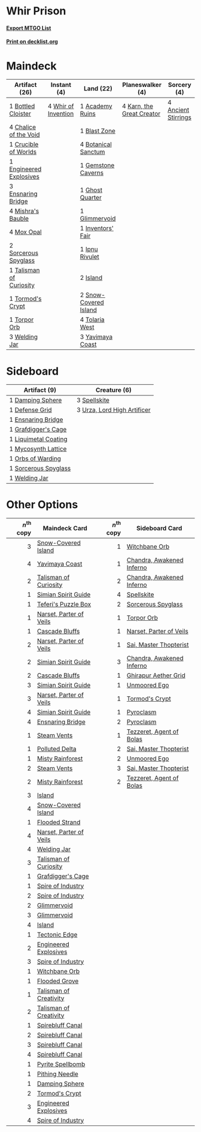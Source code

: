 # Whir Prison

#### [Export MTGO List](../collection/Whir%20Prison/Whir%20Prison.txt)
#### [Print on decklist.org](http://decklist.org/?deckmain=1%09Academy%20Ruins%0A4%09Ancient%20Stirrings%0A1%09Blast%20Zone%0A4%09Botanical%20Sanctum%0A1%09Bottled%20Cloister%0A4%09Chalice%20of%20the%20Void%0A1%09Crucible%20of%20Worlds%0A1%09Engineered%20Explosives%0A3%09Ensnaring%20Bridge%0A1%09Gemstone%20Caverns%0A1%09Ghost%20Quarter%0A1%09Glimmervoid%0A1%09Inventors'%20Fair%0A1%09Ipnu%20Rivulet%0A2%09Island%0A4%09Karn,%20the%20Great%20Creator%0A4%09Mishra's%20Bauble%0A4%09Mox%20Opal%0A2%09Snow-Covered%20Island%0A2%09Sorcerous%20Spyglass%0A1%09Talisman%20of%20Curiosity%0A4%09Tolaria%20West%0A1%09Tormod's%20Crypt%0A1%09Torpor%20Orb%0A3%09Welding%20Jar%0A4%09Whir%20of%20Invention%0A3%09Yavimaya%20Coast&deckside=1%09Damping%20Sphere%0A1%09Defense%20Grid%0A1%09Ensnaring%20Bridge%0A1%09Grafdigger's%20Cage%0A1%09Liquimetal%20Coating%0A1%09Mycosynth%20Lattice%0A1%09Orbs%20of%20Warding%0A1%09Sorcerous%20Spyglass%0A3%09Spellskite%0A3%09Urza,%20Lord%20High%20Artificer%0A1%09Welding%20Jar)
# Maindeck

|                                          Artifact (26)                                           |                                         Instant (4)                                          |                                           Land (22)                                            |                                          Planeswalker (4)                                          |                                         Sorcery (4)                                          |
|--------------------------------------------------------------------------------------------------|----------------------------------------------------------------------------------------------|------------------------------------------------------------------------------------------------|----------------------------------------------------------------------------------------------------|----------------------------------------------------------------------------------------------|
|1 [Bottled Cloister](http://gatherer.wizards.com/Pages/Card/Details.aspx?multiverseid=89018)      |4 [Whir of Invention](http://gatherer.wizards.com/Pages/Card/Details.aspx?multiverseid=423716)|1 [Academy Ruins](http://gatherer.wizards.com/Pages/Card/Details.aspx?multiverseid=370424)      |4 [Karn, the Great Creator](http://gatherer.wizards.com/Pages/Card/Details.aspx?multiverseid=460928)|4 [Ancient Stirrings](http://gatherer.wizards.com/Pages/Card/Details.aspx?multiverseid=442148)|
|4 [Chalice of the Void](http://gatherer.wizards.com/Pages/Card/Details.aspx?multiverseid=442211)  |                                                                                              |1 [Blast Zone](http://gatherer.wizards.com/Pages/Card/Details.aspx?multiverseid=461171)         |                                                                                                    |                                                                                              |
|1 [Crucible of Worlds](http://gatherer.wizards.com/Pages/Card/Details.aspx?multiverseid=129480)   |                                                                                              |4 [Botanical Sanctum](http://gatherer.wizards.com/Pages/Card/Details.aspx?multiverseid=417817)  |                                                                                                    |                                                                                              |
|1 [Engineered Explosives](http://gatherer.wizards.com/Pages/Card/Details.aspx?multiverseid=50139) |                                                                                              |1 [Gemstone Caverns](http://gatherer.wizards.com/Pages/Card/Details.aspx?multiverseid=122094)   |                                                                                                    |                                                                                              |
|3 [Ensnaring Bridge](http://gatherer.wizards.com/Pages/Card/Details.aspx?multiverseid=15866)      |                                                                                              |1 [Ghost Quarter](http://gatherer.wizards.com/Pages/Card/Details.aspx?multiverseid=389534)      |                                                                                                    |                                                                                              |
|4 [Mishra's Bauble](http://gatherer.wizards.com/Pages/Card/Details.aspx?multiverseid=122122)      |                                                                                              |1 [Glimmervoid](http://gatherer.wizards.com/Pages/Card/Details.aspx?multiverseid=370425)        |                                                                                                    |                                                                                              |
|4 [Mox Opal](http://gatherer.wizards.com/Pages/Card/Details.aspx?multiverseid=397719)             |                                                                                              |1 [Inventors' Fair](http://gatherer.wizards.com/Pages/Card/Details.aspx?multiverseid=417820)    |                                                                                                    |                                                                                              |
|2 [Sorcerous Spyglass](http://gatherer.wizards.com/Pages/Card/Details.aspx?multiverseid=435407)   |                                                                                              |1 [Ipnu Rivulet](http://gatherer.wizards.com/Pages/Card/Details.aspx?multiverseid=430869)       |                                                                                                    |                                                                                              |
|1 [Talisman of Curiosity](http://gatherer.wizards.com/Pages/Card/Details.aspx?multiverseid=464181)|                                                                                              |2 [Island](http://gatherer.wizards.com/Pages/Card/Details.aspx?multiverseid=439857)             |                                                                                                    |                                                                                              |
|1 [Tormod's Crypt](http://gatherer.wizards.com/Pages/Card/Details.aspx?multiverseid=389723)       |                                                                                              |2 [Snow-Covered Island](http://gatherer.wizards.com/Pages/Card/Details.aspx?multiverseid=121130)|                                                                                                    |                                                                                              |
|1 [Torpor Orb](http://gatherer.wizards.com/Pages/Card/Details.aspx?multiverseid=233069)           |                                                                                              |4 [Tolaria West](http://gatherer.wizards.com/Pages/Card/Details.aspx?multiverseid=136047)       |                                                                                                    |                                                                                              |
|3 [Welding Jar](http://gatherer.wizards.com/Pages/Card/Details.aspx?multiverseid=48328)           |                                                                                              |3 [Yavimaya Coast](http://gatherer.wizards.com/Pages/Card/Details.aspx?multiverseid=129810)     |                                                                                                    |                                                                                              |


# Sideboard

|                                         Artifact (9)                                          |                                             Creature (6)                                             |
|-----------------------------------------------------------------------------------------------|------------------------------------------------------------------------------------------------------|
|1 [Damping Sphere](http://gatherer.wizards.com/Pages/Card/Details.aspx?multiverseid=443101)    |3 [Spellskite](http://gatherer.wizards.com/Pages/Card/Details.aspx?multiverseid=397743)               |
|1 [Defense Grid](http://gatherer.wizards.com/Pages/Card/Details.aspx?multiverseid=45481)       |3 [Urza, Lord High Artificer](http://gatherer.wizards.com/Pages/Card/Details.aspx?multiverseid=464024)|
|1 [Ensnaring Bridge](http://gatherer.wizards.com/Pages/Card/Details.aspx?multiverseid=15866)   |                                                                                                      |
|1 [Grafdigger's Cage](http://gatherer.wizards.com/Pages/Card/Details.aspx?multiverseid=278452) |                                                                                                      |
|1 [Liquimetal Coating](http://gatherer.wizards.com/Pages/Card/Details.aspx?multiverseid=389578)|                                                                                                      |
|1 [Mycosynth Lattice](http://gatherer.wizards.com/Pages/Card/Details.aspx?multiverseid=446209) |                                                                                                      |
|1 [Orbs of Warding](http://gatherer.wizards.com/Pages/Card/Details.aspx?multiverseid=398551)   |                                                                                                      |
|1 [Sorcerous Spyglass](http://gatherer.wizards.com/Pages/Card/Details.aspx?multiverseid=435407)|                                                                                                      |
|1 [Welding Jar](http://gatherer.wizards.com/Pages/Card/Details.aspx?multiverseid=48328)        |                                                                                                      |


# Other Options

|*n*<sup>th</sup> copy|                                          Maindeck Card                                           |*n*<sup>th</sup> copy|                                           Sideboard Card                                           |
|--------------------:|--------------------------------------------------------------------------------------------------|--------------------:|----------------------------------------------------------------------------------------------------|
|                    3|[Snow-Covered Island](http://gatherer.wizards.com/Pages/Card/Details.aspx?multiverseid=121130)    |                    1|[Witchbane Orb](http://gatherer.wizards.com/Pages/Card/Details.aspx?multiverseid=233240)            |
|                    4|[Yavimaya Coast](http://gatherer.wizards.com/Pages/Card/Details.aspx?multiverseid=129810)         |                    1|[Chandra, Awakened Inferno](http://gatherer.wizards.com/Pages/Card/Details.aspx?multiverseid=466881)|
|                    2|[Talisman of Curiosity](http://gatherer.wizards.com/Pages/Card/Details.aspx?multiverseid=464181)  |                    2|[Chandra, Awakened Inferno](http://gatherer.wizards.com/Pages/Card/Details.aspx?multiverseid=466881)|
|                    1|[Simian Spirit Guide](http://gatherer.wizards.com/Pages/Card/Details.aspx?multiverseid=442137)    |                    4|[Spellskite](http://gatherer.wizards.com/Pages/Card/Details.aspx?multiverseid=397743)               |
|                    1|[Teferi's Puzzle Box](http://gatherer.wizards.com/Pages/Card/Details.aspx?multiverseid=15410)     |                    2|[Sorcerous Spyglass](http://gatherer.wizards.com/Pages/Card/Details.aspx?multiverseid=435407)       |
|                    1|[Narset, Parter of Veils](http://gatherer.wizards.com/Pages/Card/Details.aspx?multiverseid=460988)|                    1|[Torpor Orb](http://gatherer.wizards.com/Pages/Card/Details.aspx?multiverseid=233069)               |
|                    1|[Cascade Bluffs](http://gatherer.wizards.com/Pages/Card/Details.aspx?multiverseid=442226)         |                    1|[Narset, Parter of Veils](http://gatherer.wizards.com/Pages/Card/Details.aspx?multiverseid=460988)  |
|                    2|[Narset, Parter of Veils](http://gatherer.wizards.com/Pages/Card/Details.aspx?multiverseid=460988)|                    1|[Sai, Master Thopterist](http://gatherer.wizards.com/Pages/Card/Details.aspx?multiverseid=447205)   |
|                    2|[Simian Spirit Guide](http://gatherer.wizards.com/Pages/Card/Details.aspx?multiverseid=442137)    |                    3|[Chandra, Awakened Inferno](http://gatherer.wizards.com/Pages/Card/Details.aspx?multiverseid=466881)|
|                    2|[Cascade Bluffs](http://gatherer.wizards.com/Pages/Card/Details.aspx?multiverseid=442226)         |                    1|[Ghirapur Aether Grid](http://gatherer.wizards.com/Pages/Card/Details.aspx?multiverseid=398517)     |
|                    3|[Simian Spirit Guide](http://gatherer.wizards.com/Pages/Card/Details.aspx?multiverseid=442137)    |                    1|[Unmoored Ego](http://gatherer.wizards.com/Pages/Card/Details.aspx?multiverseid=452962)             |
|                    3|[Narset, Parter of Veils](http://gatherer.wizards.com/Pages/Card/Details.aspx?multiverseid=460988)|                    1|[Tormod's Crypt](http://gatherer.wizards.com/Pages/Card/Details.aspx?multiverseid=389723)           |
|                    4|[Simian Spirit Guide](http://gatherer.wizards.com/Pages/Card/Details.aspx?multiverseid=442137)    |                    1|[Pyroclasm](http://gatherer.wizards.com/Pages/Card/Details.aspx?multiverseid=129801)                |
|                    4|[Ensnaring Bridge](http://gatherer.wizards.com/Pages/Card/Details.aspx?multiverseid=15866)        |                    2|[Pyroclasm](http://gatherer.wizards.com/Pages/Card/Details.aspx?multiverseid=129801)                |
|                    1|[Steam Vents](http://gatherer.wizards.com/Pages/Card/Details.aspx?multiverseid=405109)            |                    1|[Tezzeret, Agent of Bolas](http://gatherer.wizards.com/Pages/Card/Details.aspx?multiverseid=214065) |
|                    1|[Polluted Delta](http://gatherer.wizards.com/Pages/Card/Details.aspx?multiverseid=405104)         |                    2|[Sai, Master Thopterist](http://gatherer.wizards.com/Pages/Card/Details.aspx?multiverseid=447205)   |
|                    1|[Misty Rainforest](http://gatherer.wizards.com/Pages/Card/Details.aspx?multiverseid=405102)       |                    2|[Unmoored Ego](http://gatherer.wizards.com/Pages/Card/Details.aspx?multiverseid=452962)             |
|                    2|[Steam Vents](http://gatherer.wizards.com/Pages/Card/Details.aspx?multiverseid=405109)            |                    3|[Sai, Master Thopterist](http://gatherer.wizards.com/Pages/Card/Details.aspx?multiverseid=447205)   |
|                    2|[Misty Rainforest](http://gatherer.wizards.com/Pages/Card/Details.aspx?multiverseid=405102)       |                    2|[Tezzeret, Agent of Bolas](http://gatherer.wizards.com/Pages/Card/Details.aspx?multiverseid=214065) |
|                    3|[Island](http://gatherer.wizards.com/Pages/Card/Details.aspx?multiverseid=439857)                 |                     |                                                                                                    |
|                    4|[Snow-Covered Island](http://gatherer.wizards.com/Pages/Card/Details.aspx?multiverseid=121130)    |                     |                                                                                                    |
|                    1|[Flooded Strand](http://gatherer.wizards.com/Pages/Card/Details.aspx?multiverseid=405098)         |                     |                                                                                                    |
|                    4|[Narset, Parter of Veils](http://gatherer.wizards.com/Pages/Card/Details.aspx?multiverseid=460988)|                     |                                                                                                    |
|                    4|[Welding Jar](http://gatherer.wizards.com/Pages/Card/Details.aspx?multiverseid=48328)             |                     |                                                                                                    |
|                    3|[Talisman of Curiosity](http://gatherer.wizards.com/Pages/Card/Details.aspx?multiverseid=464181)  |                     |                                                                                                    |
|                    1|[Grafdigger's Cage](http://gatherer.wizards.com/Pages/Card/Details.aspx?multiverseid=278452)      |                     |                                                                                                    |
|                    1|[Spire of Industry](http://gatherer.wizards.com/Pages/Card/Details.aspx?multiverseid=423851)      |                     |                                                                                                    |
|                    2|[Spire of Industry](http://gatherer.wizards.com/Pages/Card/Details.aspx?multiverseid=423851)      |                     |                                                                                                    |
|                    2|[Glimmervoid](http://gatherer.wizards.com/Pages/Card/Details.aspx?multiverseid=370425)            |                     |                                                                                                    |
|                    3|[Glimmervoid](http://gatherer.wizards.com/Pages/Card/Details.aspx?multiverseid=370425)            |                     |                                                                                                    |
|                    4|[Island](http://gatherer.wizards.com/Pages/Card/Details.aspx?multiverseid=439857)                 |                     |                                                                                                    |
|                    1|[Tectonic Edge](http://gatherer.wizards.com/Pages/Card/Details.aspx?multiverseid=389711)          |                     |                                                                                                    |
|                    2|[Engineered Explosives](http://gatherer.wizards.com/Pages/Card/Details.aspx?multiverseid=50139)   |                     |                                                                                                    |
|                    3|[Spire of Industry](http://gatherer.wizards.com/Pages/Card/Details.aspx?multiverseid=423851)      |                     |                                                                                                    |
|                    1|[Witchbane Orb](http://gatherer.wizards.com/Pages/Card/Details.aspx?multiverseid=233240)          |                     |                                                                                                    |
|                    1|[Flooded Grove](http://gatherer.wizards.com/Pages/Card/Details.aspx?multiverseid=442228)          |                     |                                                                                                    |
|                    1|[Talisman of Creativity](http://gatherer.wizards.com/Pages/Card/Details.aspx?multiverseid=464180) |                     |                                                                                                    |
|                    2|[Talisman of Creativity](http://gatherer.wizards.com/Pages/Card/Details.aspx?multiverseid=464180) |                     |                                                                                                    |
|                    1|[Spirebluff Canal](http://gatherer.wizards.com/Pages/Card/Details.aspx?multiverseid=417822)       |                     |                                                                                                    |
|                    2|[Spirebluff Canal](http://gatherer.wizards.com/Pages/Card/Details.aspx?multiverseid=417822)       |                     |                                                                                                    |
|                    3|[Spirebluff Canal](http://gatherer.wizards.com/Pages/Card/Details.aspx?multiverseid=417822)       |                     |                                                                                                    |
|                    4|[Spirebluff Canal](http://gatherer.wizards.com/Pages/Card/Details.aspx?multiverseid=417822)       |                     |                                                                                                    |
|                    1|[Pyrite Spellbomb](http://gatherer.wizards.com/Pages/Card/Details.aspx?multiverseid=442796)       |                     |                                                                                                    |
|                    1|[Pithing Needle](http://gatherer.wizards.com/Pages/Card/Details.aspx?multiverseid=129526)         |                     |                                                                                                    |
|                    1|[Damping Sphere](http://gatherer.wizards.com/Pages/Card/Details.aspx?multiverseid=443101)         |                     |                                                                                                    |
|                    2|[Tormod's Crypt](http://gatherer.wizards.com/Pages/Card/Details.aspx?multiverseid=389723)         |                     |                                                                                                    |
|                    3|[Engineered Explosives](http://gatherer.wizards.com/Pages/Card/Details.aspx?multiverseid=50139)   |                     |                                                                                                    |
|                    4|[Spire of Industry](http://gatherer.wizards.com/Pages/Card/Details.aspx?multiverseid=423851)      |                     |                                                                                                    |

